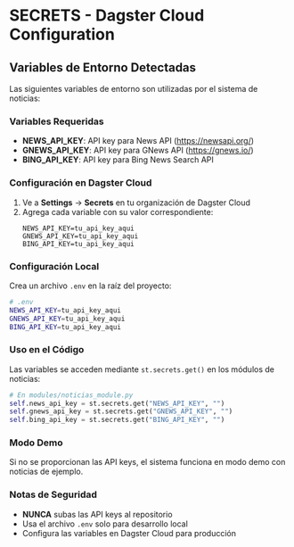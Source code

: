 # SECRETS - Dagster Cloud Configuration

## Variables de Entorno Detectadas

Las siguientes variables de entorno son utilizadas por el sistema de noticias:

### Variables Requeridas

- **NEWS_API_KEY**: API key para News API (https://newsapi.org/)
- **GNEWS_API_KEY**: API key para GNews API (https://gnews.io/)
- **BING_API_KEY**: API key para Bing News Search API

### Configuración en Dagster Cloud

1. Ve a **Settings** → **Secrets** en tu organización de Dagster Cloud
2. Agrega cada variable con su valor correspondiente:
   ```
   NEWS_API_KEY=tu_api_key_aqui
   GNEWS_API_KEY=tu_api_key_aqui
   BING_API_KEY=tu_api_key_aqui
   ```

### Configuración Local

Crea un archivo `.env` en la raíz del proyecto:

```bash
# .env
NEWS_API_KEY=tu_api_key_aqui
GNEWS_API_KEY=tu_api_key_aqui
BING_API_KEY=tu_api_key_aqui
```

### Uso en el Código

Las variables se acceden mediante `st.secrets.get()` en los módulos de noticias:

```python
# En modules/noticias_module.py
self.news_api_key = st.secrets.get("NEWS_API_KEY", "")
self.gnews_api_key = st.secrets.get("GNEWS_API_KEY", "")
self.bing_api_key = st.secrets.get("BING_API_KEY", "")
```

### Modo Demo

Si no se proporcionan las API keys, el sistema funciona en modo demo con noticias de ejemplo.

### Notas de Seguridad

- **NUNCA** subas las API keys al repositorio
- Usa el archivo `.env` solo para desarrollo local
- Configura las variables en Dagster Cloud para producción
